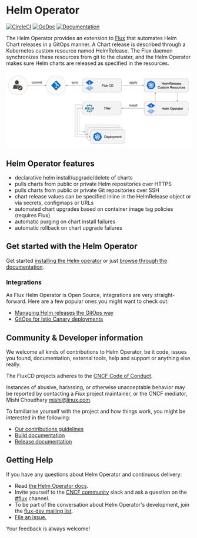 # Helm Operator

[![CircleCI](https://circleci.com/gh/fluxcd/helm-operator.svg?style=svg)](https://circleci.com/gh/fluxcd/helm-operator)
[![GoDoc](https://godoc.org/github.com/fluxcd/helm-operator?status.svg)](https://godoc.org/github.com/fluxcd/helm-operator)
[![Documentation](https://img.shields.io/badge/latest-documentation-informational)](https://docs.fluxcd.io/en/latest/)

The Helm Operator provides an extension to [Flux](https://github.com/fluxcd/flux)
that automates Helm Chart releases in a GitOps manner.
A Chart release is described through a Kubernetes custom resource named HelmRelease. 
The Flux daemon synchronizes these resources from git to the cluster, 
and the Helm Operator makes sure Helm charts are released as specified in the resources.

![GitOps Helm Operator](docs/_files/fluxcd-helm-operator-diagram.png)

## Helm Operator features

* declarative helm install/upgrade/delete of charts
* pulls charts from public or private Helm repositories over HTTPS
* pulls charts from public or private Git repositories over SSH
* chart release values can be specified inline in the HelmRelease object or via secrets, configmaps or URLs
* automated chart upgrades based on container image tag policies (requires Flux)
* automatic purging on chart install failures
* automatic rollback on chart upgrade failures

## Get started with the Helm Operator

Get started [installing the Helm operator](/chart/helm-operator/README.md)
or just [browse through the documentation](https://docs.fluxcd.io/en/latest/helm-operator/).

### Integrations

As Flux Helm Operator is Open Source, integrations are very straight-forward. Here are
a few popular ones you might want to check out:

- [Managing Helm releases the GitOps way](https://github.com/fluxcd/helm-operator-get-started)
- [GitOps for Istio Canary deployments](https://github.com/stefanprodan/gitops-istio)

## Community & Developer information

We welcome all kinds of contributions to Helm Operator, be it code, issues you found,
documentation, external tools, help and support or anything else really.

The FluxCD projects adheres to the [CNCF Code of
Conduct](https://github.com/cncf/foundation/blob/master/code-of-conduct.md).

Instances of abusive, harassing, or otherwise unacceptable behavior
may be reported by contacting a _Flux_ project maintainer, or the CNCF
mediator, Mishi Choudhary <mishi@linux.com>.

To familiarise yourself with the project and how things work, you might
be interested in the following:

- [Our contributions guidelines](CONTRIBUTING.md)
- [Build documentation](https://docs.fluxcd.io/en/latest/contributing/building.html)
- [Release documentation](/internal_docs/releasing.md)

## <a name="help"></a>Getting Help

If you have any questions about Helm Operator and continuous delivery:

- Read [the Helm Operator docs](https://docs.fluxcd.io/projects/helm-operator/).
- Invite yourself to the <a href="https://slack.cncf.io" target="_blank">CNCF community</a>
  slack and ask a question on the [#flux](https://cloud-native.slack.com/messages/flux/)
  channel.
- To be part of the conversation about Helm Operator's development, join the
  [flux-dev mailing list](https://lists.cncf.io/g/cncf-flux-dev).
- [File an issue.](https://github.com/fluxcd/helm-operator/issues/new)

Your feedback is always welcome!
